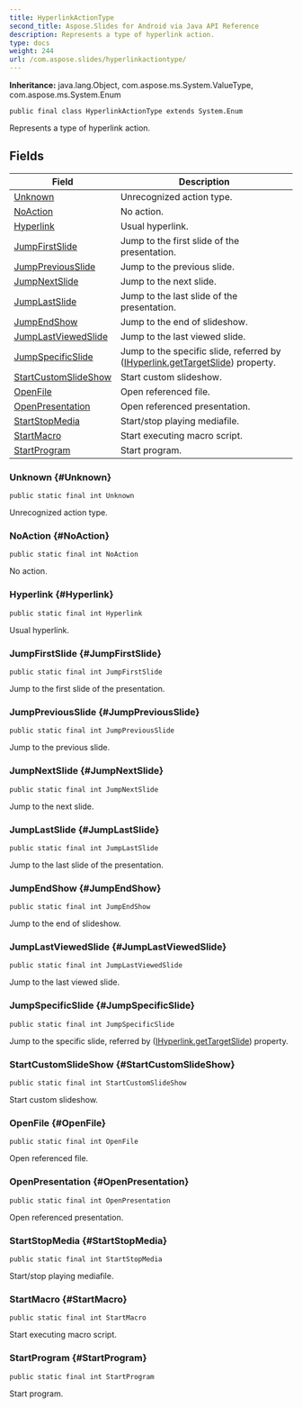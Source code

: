 ```yaml
---
title: HyperlinkActionType
second_title: Aspose.Slides for Android via Java API Reference
description: Represents a type of hyperlink action.
type: docs
weight: 244
url: /com.aspose.slides/hyperlinkactiontype/
---
```

**Inheritance:**
java.lang.Object, com.aspose.ms.System.ValueType, com.aspose.ms.System.Enum
```
public final class HyperlinkActionType extends System.Enum
```

Represents a type of hyperlink action.
## Fields

| Field | Description |
| --- | --- |
| [Unknown](#Unknown) | Unrecognized action type. |
| [NoAction](#NoAction) | No action. |
| [Hyperlink](#Hyperlink) | Usual hyperlink. |
| [JumpFirstSlide](#JumpFirstSlide) | Jump to the first slide of the presentation. |
| [JumpPreviousSlide](#JumpPreviousSlide) | Jump to the previous slide. |
| [JumpNextSlide](#JumpNextSlide) | Jump to the next slide. |
| [JumpLastSlide](#JumpLastSlide) | Jump to the last slide of the presentation. |
| [JumpEndShow](#JumpEndShow) | Jump to the end of slideshow. |
| [JumpLastViewedSlide](#JumpLastViewedSlide) | Jump to the last viewed slide. |
| [JumpSpecificSlide](#JumpSpecificSlide) | Jump to the specific slide, referred by ([IHyperlink.getTargetSlide](../../com.aspose.slides/ihyperlink\#getTargetSlide)) property. |
| [StartCustomSlideShow](#StartCustomSlideShow) | Start custom slideshow. |
| [OpenFile](#OpenFile) | Open referenced file. |
| [OpenPresentation](#OpenPresentation) | Open referenced presentation. |
| [StartStopMedia](#StartStopMedia) | Start/stop playing mediafile. |
| [StartMacro](#StartMacro) | Start executing macro script. |
| [StartProgram](#StartProgram) | Start program. |
### Unknown {#Unknown}
```
public static final int Unknown
```


Unrecognized action type.

### NoAction {#NoAction}
```
public static final int NoAction
```


No action.

### Hyperlink {#Hyperlink}
```
public static final int Hyperlink
```


Usual hyperlink.

### JumpFirstSlide {#JumpFirstSlide}
```
public static final int JumpFirstSlide
```


Jump to the first slide of the presentation.

### JumpPreviousSlide {#JumpPreviousSlide}
```
public static final int JumpPreviousSlide
```


Jump to the previous slide.

### JumpNextSlide {#JumpNextSlide}
```
public static final int JumpNextSlide
```


Jump to the next slide.

### JumpLastSlide {#JumpLastSlide}
```
public static final int JumpLastSlide
```


Jump to the last slide of the presentation.

### JumpEndShow {#JumpEndShow}
```
public static final int JumpEndShow
```


Jump to the end of slideshow.

### JumpLastViewedSlide {#JumpLastViewedSlide}
```
public static final int JumpLastViewedSlide
```


Jump to the last viewed slide.

### JumpSpecificSlide {#JumpSpecificSlide}
```
public static final int JumpSpecificSlide
```


Jump to the specific slide, referred by ([IHyperlink.getTargetSlide](../../com.aspose.slides/ihyperlink\#getTargetSlide)) property.

### StartCustomSlideShow {#StartCustomSlideShow}
```
public static final int StartCustomSlideShow
```


Start custom slideshow.

### OpenFile {#OpenFile}
```
public static final int OpenFile
```


Open referenced file.

### OpenPresentation {#OpenPresentation}
```
public static final int OpenPresentation
```


Open referenced presentation.

### StartStopMedia {#StartStopMedia}
```
public static final int StartStopMedia
```


Start/stop playing mediafile.

### StartMacro {#StartMacro}
```
public static final int StartMacro
```


Start executing macro script.

### StartProgram {#StartProgram}
```
public static final int StartProgram
```


Start program.


